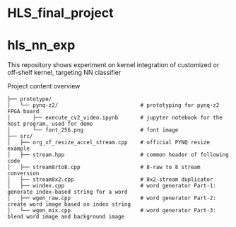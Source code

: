 # HLS_final_project
# hls_nn_exp
This repository shows experiment on kernel integration of customized or off-shelf kernel, targeting NN classifier

Project content overview 
```
├── prototype/
│   └── pynq-z2/                          # prototyping for pynq-z2 FPGA board
│       ├── execute_cv2_video.ipynb       # jupyter notebook for the host program, used for demo
│       └── font_256.png                  # font image 
├── src/
│   ├── org_xf_resize_accel_stream.cpp    # official PYNQ resize example
│   ├── stream.hpp                        # common header of following code 
│   ├── stream8rto8.cpp                   # 8-raw to 8 stream conversion 
│   ├── stream8x2.cpp                     # 8x2-stream duplicator 
│   ├── windex.cpp                        # word generator Part-1: generate index-based string for a word
│   ├── wgen_raw.cpp                      # word generator Part-2: create word image based on index string 
│   └── wgen_mix.cpp                      # word generator Part-3: blend word image and background image

```
